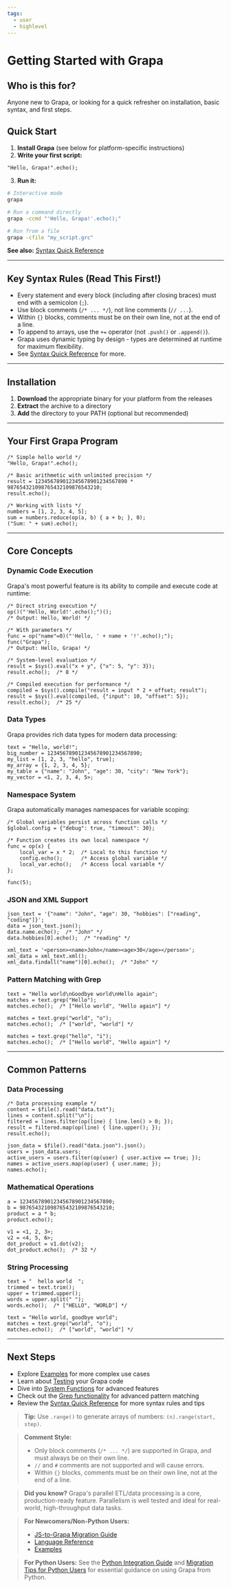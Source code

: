 ```yaml
---
tags:
  - user
  - highlevel
---
```

# Getting Started with Grapa

## Who is this for?
Anyone new to Grapa, or looking for a quick refresher on installation, basic syntax, and first steps.

## Quick Start

1. **Install Grapa** (see below for platform-specific instructions)
2. **Write your first script:**

```grapa
"Hello, Grapa!".echo();
```

3. **Run it:**
```bash
# Interactive mode
grapa

# Run a command directly
grapa -ccmd "'Hello, Grapa!'.echo();"

# Run from a file
grapa -cfile "my_script.grc"
```

**See also:** [Syntax Quick Reference](syntax/basic_syntax.md)

---

## Key Syntax Rules (Read This First!)
- Every statement and every block (including after closing braces) must end with a semicolon (`;`).
- Use block comments (`/* ... */`), not line comments (`// ...`).
- Within `{}` blocks, comments must be on their own line, not at the end of a line.
- To append to arrays, use the `+=` operator (not `.push()` or `.append()`).
- Grapa uses dynamic typing by design - types are determined at runtime for maximum flexibility.
- See [Syntax Quick Reference](syntax/basic_syntax.md) for more.

---

## Installation

1. **Download** the appropriate binary for your platform from the releases
2. **Extract** the archive to a directory
3. **Add** the directory to your PATH (optional but recommended)

---

## Your First Grapa Program

```grapa
/* Simple hello world */
"Hello, Grapa!".echo();

/* Basic arithmetic with unlimited precision */
result = 123456789012345678901234567890 * 987654321098765432109876543210;
result.echo();

/* Working with lists */
numbers = [1, 2, 3, 4, 5];
sum = numbers.reduce(op(a, b) { a + b; }, 0);
("Sum: " + sum).echo();
```

---

## Core Concepts

### Dynamic Code Execution

Grapa's most powerful feature is its ability to compile and execute code at runtime:

```grapa
/* Direct string execution */
op()("'Hello, World!'.echo();")();
/* Output: Hello, World! */

/* With parameters */
func = op("name"=0)("'Hello, ' + name + '!'.echo();");
func("Grapa");
/* Output: Hello, Grapa! */

/* System-level evaluation */
result = $sys().eval("x + y", {"x": 5, "y": 3});
result.echo();  /* 8 */

/* Compiled execution for performance */
compiled = $sys().compile("result = input * 2 + offset; result");
result = $sys().eval(compiled, {"input": 10, "offset": 5});
result.echo();  /* 25 */
```

### Data Types

Grapa provides rich data types for modern data processing:

```grapa
text = "Hello, world!";
big_number = 123456789012345678901234567890;
my_list = [1, 2, 3, "hello", true];
my_array = {1, 2, 3, 4, 5};
my_table = {"name": "John", "age": 30, "city": "New York"};
my_vector = <1, 2, 3, 4, 5>;
```

### Namespace System

Grapa automatically manages namespaces for variable scoping:

```grapa
/* Global variables persist across function calls */
$global.config = {"debug": true, "timeout": 30};

/* Function creates its own local namespace */
func = op(x) {
    local_var = x * 2;  /* Local to this function */
    config.echo();      /* Access global variable */
    local_var.echo();   /* Access local variable */
};

func(5);
```

### JSON and XML Support

```grapa
json_text = '{"name": "John", "age": 30, "hobbies": ["reading", "coding"]}';
data = json_text.json();
data.name.echo();  /* "John" */
data.hobbies[0].echo();  /* "reading" */

xml_text = '<person><name>John</name><age>30</age></person>';
xml_data = xml_text.xml();
xml_data.findall("name")[0].echo();  /* "John" */
```

### Pattern Matching with Grep

```grapa
text = "Hello world\nGoodbye world\nHello again";
matches = text.grep("Hello");
matches.echo();  /* ["Hello world", "Hello again"] */

matches = text.grep("world", "o");
matches.echo();  /* ["world", "world"] */

matches = text.grep("hello", "i");
matches.echo();  /* ["Hello world", "Hello again"] */
```

---

## Common Patterns

### Data Processing

```grapa
/* Data processing example */
content = $file().read("data.txt");
lines = content.split("\n");
filtered = lines.filter(op(line) { line.len() > 0; });
result = filtered.map(op(line) { line.upper(); });
result.echo();

json_data = $file().read("data.json").json();
users = json_data.users;
active_users = users.filter(op(user) { user.active == true; });
names = active_users.map(op(user) { user.name; });
names.echo();
```

### Mathematical Operations

```grapa
a = 123456789012345678901234567890;
b = 987654321098765432109876543210;
product = a * b;
product.echo();

v1 = <1, 2, 3>;
v2 = <4, 5, 6>;
dot_product = v1.dot(v2);
dot_product.echo();  /* 32 */
```

### String Processing

```grapa
text = "  hello world  ";
trimmed = text.trim();
upper = trimmed.upper();
words = upper.split(" ");
words.echo();  /* ["HELLO", "WORLD"] */

text = "Hello world, goodbye world";
matches = text.grep("world", "o");
matches.echo();  /* ["world", "world"] */
```

---

## Next Steps
- Explore [Examples](EXAMPLES.md) for more complex use cases
- Learn about [Testing](TESTING.md) your Grapa code
- Dive into [System Functions](../maintainers/IMPLEMENTATION/SYSTEM_FUNCTIONS.md) for advanced features
- Check out the [Grep functionality](grep.md) for advanced pattern matching
- Review the [Syntax Quick Reference](syntax/basic_syntax.md) for more syntax rules and tips 

> **Tip:** Use `.range()` to generate arrays of numbers: `(n).range(start, step)`. 

> **Comment Style:**
> - Only block comments (`/* ... */`) are supported in Grapa, and must always be on their own line.
> - `//` and `#` comments are not supported and will cause errors.
> - Within `{}` blocks, comments must be on their own line, not at the end of a line.

> **Did you know?**
> Grapa's parallel ETL/data processing is a core, production-ready feature. Parallelism is well tested and ideal for real-world, high-throughput data tasks. 

> **For Newcomers/Non-Python Users:**
> - [JS-to-Grapa Migration Guide](migrations/JS_TO_GRAPA_MIGRATION.md)
> - [Language Reference](FUNCTION_QUICK_REFERENCE.md)
> - [Examples](EXAMPLES.md)

> **For Python Users:**
> See the [Python Integration Guide](PYTHON_INTEGRATION.md) and [Migration Tips for Python Users](PYTHON_USE_CASES.md#migration-tips-for-python-users) for essential guidance on using Grapa from Python. 